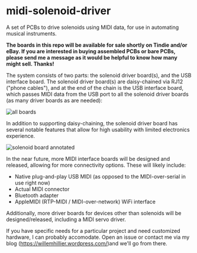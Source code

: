 # midi-solenoid-driver
A set of PCBs to drive solenoids using MIDI data, for use in automating musical instruments.

**The boards in this repo will be available for sale shortly on Tindie and/or eBay. If you are interested in buying assembled PCBs or bare PCBs, please send me a message as it would be helpful to know how many might sell. Thanks!**

The system consists of two parts: the solenoid driver board(s), and the USB interface board. The solenoid driver board(s) are daisy-chained via RJ12 ("phone cables"), and at the end of the chain is the USB interface board, which passes MIDI data from the USB port to all the solenoid driver boards (as many driver boards as are needed):

![all boards](https://github.com/willemcvu/midi-solenoid-driver/blob/master/hardware/multiple-boards.PNG)

In addition to supporting daisy-chaining, the solenoid driver board has several notable features that allow for high usability with limited electronics experience.

![solenoid board annotated](https://github.com/willemcvu/midi-solenoid-driver/blob/master/hardware/midi-solenoid-driver/front.JPG)

In the near future, more MIDI interface boards will be designed and released, allowing for more connectivity options. These will likely include:
 - Native plug-and-play USB MIDI (as opposed to the MIDI-over-serial in use right now)
 - Actual MIDI connector
 - Bluetooth adapter
 - AppleMIDI (RTP-MIDI / MIDI-over-network) WiFi interface

Additionally, more driver boards for devices other than solenoids will be designed/released, including a MIDI servo driver.

If you have specific needs for a particular project and need customized hardware, I can probably accomodate. Open an issue or contact me via my blog (https://willemhillier.wordpress.com/)and we'll go from there.
